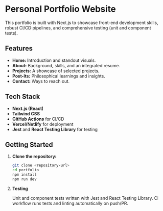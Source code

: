 # Personal Portfolio Website

This portfolio is built with Next.js to showcase front-end development skills, robust CI/CD pipelines, and comprehensive testing (unit and component tests).

## Features

- **Home:** Introduction and standout visuals.
- **About:** Background, skills, and an integrated resume.
- **Projects:** A showcase of selected projects.
- **Post-Its:** Philosophical learnings and insights.
- **Contact:** Ways to reach out.

## Tech Stack

- **Next.js (React)**
- **Tailwind CSS**
- **GitHub Actions** for CI/CD
- **Vercel/Netlify** for deployment
- **Jest** and **React Testing Library** for testing

## Getting Started

1. **Clone the repository:**
  
   ```bash
   git clone <repository-url>
   cd portfolio
   npm install
   npm run dev
   ```


2. **Testing**

    Unit and component tests written with Jest and React Testing Library.
    CI workflow runs tests and linting automatically on push/PR.